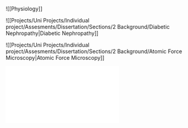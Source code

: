 


![[Physiology]]

![[Projects/Uni Projects/Individual project/Assesments/Dissertation/Sections/2 Background/Diabetic Nephropathy|Diabetic Nephropathy]]


![[Projects/Uni Projects/Individual project/Assesments/Dissertation/Sections/2 Background/Atomic Force Microscopy|Atomic Force Microscopy]]

![Cellular Elasticity Modeling](Cellular%20Elasticity%20Modeling.md)